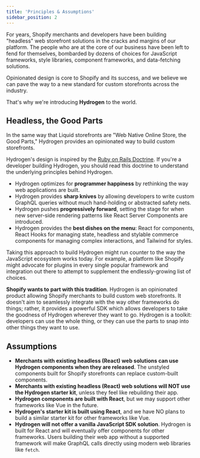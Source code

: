 ```yaml
---
title: 'Principles & Assumptions'
sidebar_position: 2
---
```


For years, Shopify merchants and developers have been building "headless" web storefront solutions in the cracks and margins of our platform. The people who are at the core of our business have been left to fend for themselves, bombarded by dozens of choices for JavaScript frameworks, style libraries, component frameworks, and data-fetching solutions.

Opinionated design is core to Shopify and its success, and we believe we can pave the way to a new standard for custom storefronts across the industry.

That's why we're introducing **Hydrogen** to the world.

## Headless, the Good Parts

In the same way that Liquid storefronts are "Web Native Online Store, the Good Parts," Hydrogen provides an opinionated way to build custom storefronts.

Hydrogen's design is inspired by the [Ruby on Rails Doctrine](https://rubyonrails.org/doctrine/). If you're a developer building Hydrogen, you should read this doctrine to understand the underlying principles behind Hydrogen.

- Hydrogen optimizes for **programmer happiness** by rethinking the way web applications are built.
- Hydrogen provides **sharp knives** by allowing developers to write custom GraphQL queries without much hand-holding or abstracted safety nets.
- Hydrogen pushes **progressively forward**, setting the stage for when new server-side rendering patterns like React Server Components are introduced.
- Hydrogen provides the **best dishes on the menu**: React for components, React Hooks for managing state, headless and stylable commerce components for managing complex interactions, and Tailwind for styles.

Taking this approach to build Hydrogen might run counter to the way the JavaScript ecosystem works today. For example, a platform like Shopify might advocate for plugins in every single popular framework and integration out there to attempt to supplement the endlessly-growing list of choices.

**Shopify wants to part with this tradition**. Hydrogen is an opinionated product allowing Shopify merchants to build custom web storefronts. It doesn't aim to seamlessly integrate with the way other frameworks do things; rather, it provides a powerful SDK which allows developers to take the goodness of Hydrogen wherever they want to go. Hydrogen is a toolkit: developers can use the whole thing, or they can use the parts to snap into other things they want to use.

## Assumptions

- **Merchants with existing headless (React) web solutions can use Hydrogen components when they are released**. The unstyled components built for Shopify storefronts can replace custom-built components.
- **Merchants with existing headless (React) web solutions will NOT use the Hydrogen starter kit**, unless they feel like rebuilding their app.
- **Hydrogen components are built with React**, but we may support other frameworks like Vue in the future.
- **Hydrogen's starter kit is built using React**, and we have NO plans to build a similar starter kit for other frameworks like Vue.
- **Hydrogen will not offer a vanilla JavaScript SDK solution**. Hydrogen is built for React and will eventually offer components for other frameworks. Users building their web app without a supported framework will make GraphQL calls directly using modern web libraries like `fetch`.
